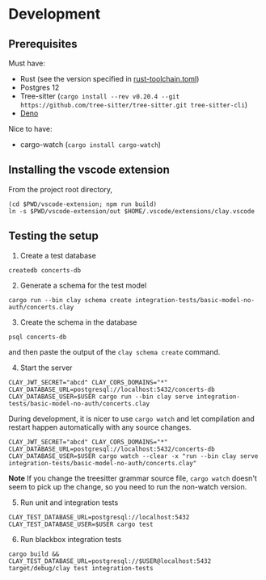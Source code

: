 # Development

## Prerequisites

Must have:

- Rust (see the version specified in [rust-toolchain.toml](rust-toolchain.toml))
- Postgres 12
- Tree-sitter (`cargo install --rev v0.20.4 --git https://github.com/tree-sitter/tree-sitter.git tree-sitter-cli`)
- [Deno](https://deno.land/)

Nice to have:

- cargo-watch (`cargo install cargo-watch`)

## Installing the vscode extension

From the project root directory,

```
(cd $PWD/vscode-extension; npm run build)
ln -s $PWD/vscode-extension/out $HOME/.vscode/extensions/clay.vscode
```

## Testing the setup

1. Create a test database

```
createdb concerts-db
```

2. Generate a schema for the test model

```
cargo run --bin clay schema create integration-tests/basic-model-no-auth/concerts.clay
```

3. Create the schema in the database

```
psql concerts-db
```

and then paste the output of the `clay schema create` command.

4. Start the server

```
CLAY_JWT_SECRET="abcd" CLAY_CORS_DOMAINS="*" CLAY_DATABASE_URL=postgresql://localhost:5432/concerts-db CLAY_DATABASE_USER=$USER cargo run --bin clay serve integration-tests/basic-model-no-auth/concerts.clay
```

During development, it is nicer to use `cargo watch` and let compilation and restart happen automatically with any source changes.

```
CLAY_JWT_SECRET="abcd" CLAY_CORS_DOMAINS="*" CLAY_DATABASE_URL=postgresql://localhost:5432/concerts-db CLAY_DATABASE_USER=$USER cargo watch --clear -x "run --bin clay serve integration-tests/basic-model-no-auth/concerts.clay"
```

**Note**
If you change the treesitter grammar source file, `cargo watch` doesn't seem to pick up the change, so you need to run the non-watch version.

5. Run unit and integration tests

```
CLAY_TEST_DATABASE_URL=postgresql://localhost:5432 CLAY_TEST_DATABASE_USER=$USER cargo test
```

6. Run blackbox integration tests

```
cargo build && CLAY_TEST_DATABASE_URL=postgresql://$USER@localhost:5432 target/debug/clay test integration-tests
```
